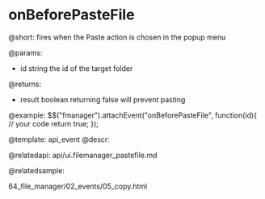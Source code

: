 onBeforePasteFile
=============

@short:
	fires when the Paste action is chosen in the popup menu

@params:

- id			string			the id of the target folder

@returns:
- result		boolean			returning false will prevent pasting

@example:
$$("fmanager").attachEvent("onBeforePasteFile", function(id){
    // your code
    return true;
});

@template:	api_event
@descr:

@relatedapi:
api/ui.filemanager_pastefile.md

@relatedsample:

64_file_manager/02_events/05_copy.html